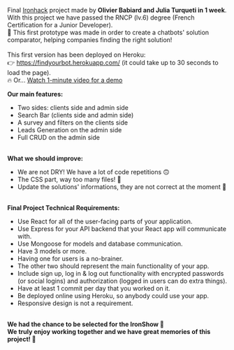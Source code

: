 Final <a href="https://www.ironhack.com/fr/developpement-web/paris">Ironhack</a> project made by <b>Olivier Babiard and Julia Turqueti in 1 week</b>.
<br>With this project we have passed the RNCP (lv.6) degree (French Certification for a Junior Developer). 
<br>🤖 This first prototype was made in order to create a chatbots' solution comparator, helping companies finding the right solution!
<br>
<br>This first version has been deployed on Heroku: 
<br> 👉 https://findyourbot.herokuapp.com/ (it could take up to 30 seconds to load the page).
<br> 🔥 Or... <a href="https://www.loom.com/share/024c0676e38144148e70f753ea8cfb7c">Watch 1-minute video for a demo</a>

<b>Our main features:</b>
<ul>
<li>Two sides: clients side and admin side</li>
<li>Search Bar (clients side and admin side)</li>
<li>A survey and filters on the clients side</li>
<li>Leads Generation on the admin side</li>
<li>Full CRUD on the admin side</li>
</ul>
<br>
<b> What we should improve:</b> 
<ul>
<li> We are not DRY! We have a lot of code repetitions 🙃</li>
<li> The CSS part, way too many files! 🤯</li>
<li> Update the solutions' informations, they are not correct at the moment 🤫</li>
</ul>
<br>
<b>Final Project Technical Requirements:</b>
<ul>
<li> Use React for all of the user-facing parts of your application. </li>
<li> Use Express for your API backend that your React app will communicate with. </li>
<li> Use Mongoose for models and database communication.</li>
<li> Have 3 models or more.</li>
<li> Having one for users is a no-brainer.</li>
<li> The other two should represent the main functionality of your app.</li>
<li> Include sign up, log in & log out functionality with encrypted passwords (or social logins) and authorization (logged in users can do extra things).</li>
<li> Have at least 1 commit per day that you worked on it.</li>
<li> Be deployed online using Heroku, so anybody could use your app.</li>
<li> Responsive design is not a requirement.</li>
</ul>
<b>
<br>We had the chance to be selected for the IronShow 🥳
<br>We truly enjoy working together and we have great memories of this project! 💟
</b>
